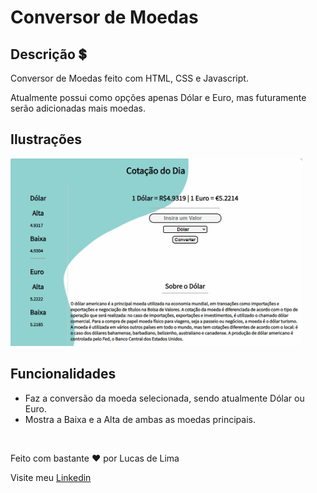 # Conversor de Moedas

<h2>Descrição 💲</h2>

<p>Conversor de Moedas feito com HTML, CSS e Javascript.</p>
<p>Atualmente possui como opções apenas Dólar e Euro, mas futuramente serão adicionadas mais moedas.</p>

<h2>Ilustrações</h2>

<img src="images/../gif/CMilustration.gif" height="300px">

<h2>Funcionalidades</h2>

<ul>
    <li>Faz a conversão da moeda selecionada, sendo atualmente Dólar ou Euro.</li>
    <li>Mostra a Baixa e a Alta de ambas as moedas principais.</li>
</ul>

<br>

<p>Feito com bastante ♥ por Lucas de Lima</p>
<p>Visite meu <a href="https://www.linkedin.com/in/lucas-lima-880aa1206/">Linkedin</a></p>
